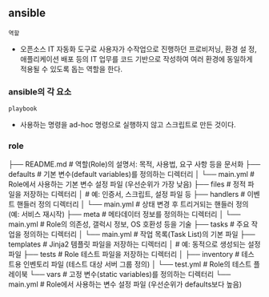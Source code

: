 ## ansible

`역할`
- 오픈소스 IT 자동화 도구로 사용자가 수작업으로 진행하던 프로비저닝, 환경 설 정, 애플리케이션 배포 등의 IT 업무를 코드 기반으로 작성하여 여러 환경에 동일하게 적용될 수 있도록 돕는 역할을 한다.

### ansible의 각 요소

`playbook`
- 사용하는 명령을 ad-hoc 명령으로 실행하지 않고 스크립트로 만든 것이다. 

### role

├── README.md                  # 역할(Role)의 설명서: 목적, 사용법, 요구 사항 등을 문서화
├── defaults                   # 기본 변수(default variables)를 정의하는 디렉터리
│   └── main.yml               # Role에서 사용하는 기본 변수 설정 파일 (우선순위가 가장 낮음)
├── files                      # 정적 파일을 저장하는 디렉터리
│                              # 예: 인증서, 스크립트, 설정 파일 등
├── handlers                   # 이벤트 핸들러 정의 디렉터리
│   └── main.yml               # 상태 변경 후 트리거되는 핸들러 정의 (예: 서비스 재시작)
├── meta                       # 메타데이터 정보를 정의하는 디렉터리
│   └── main.yml               # Role의 의존성, 갤럭시 정보, OS 호환성 등을 기술
├── tasks                      # 주요 작업을 정의하는 디렉터리
│   └── main.yml               # 작업 목록(Task List)의 기본 파일
├── templates                  # Jinja2 템플릿 파일을 저장하는 디렉터리
│                              # 예: 동적으로 생성되는 설정 파일
├── tests                      # Role 테스트 파일을 저장하는 디렉터리
│   ├── inventory              # 테스트용 인벤토리 파일 (테스트 대상 서버 그룹 정의)
│   └── test.yml               # Role의 테스트 플레이북
└── vars                       # 고정 변수(static variables)를 정의하는 디렉터리
└── main.yml               # Role에서 사용하는 변수 설정 파일 (우선순위가 defaults보다 높음)